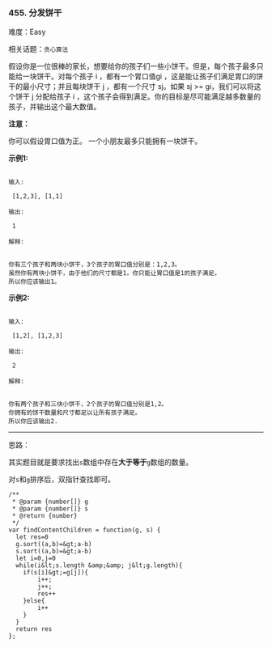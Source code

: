 ### 455. 分发饼干

难度：Easy

相关话题：`贪心算法`

假设你是一位很棒的家长，想要给你的孩子们一些小饼干。但是，每个孩子最多只能给一块饼干。对每个孩子 i ，都有一个胃口值gi ，这是能让孩子们满足胃口的饼干的最小尺寸；并且每块饼干 j ，都有一个尺寸 sj。如果 sj &gt;= gi，我们可以将这个饼干 j 分配给孩子 i ，这个孩子会得到满足。你的目标是尽可能满足越多数量的孩子，并输出这个最大数值。



 **注意：** 



你可以假设胃口值为正。
一个小朋友最多只能拥有一块饼干。



 **示例1:** 





```

输入:

 [1,2,3], [1,1]

输出:

 1

解释:

 
你有三个孩子和两块小饼干，3个孩子的胃口值分别是：1,2,3。
虽然你有两块小饼干，由于他们的尺寸都是1，你只能让胃口值是1的孩子满足。
所以你应该输出1。

```

 **示例2:** 





```

输入:

 [1,2], [1,2,3]

输出:

 2

解释:

 
你有两个孩子和三块小饼干，2个孩子的胃口值分别是1,2。
你拥有的饼干数量和尺寸都足以让所有孩子满足。
所以你应该输出2.

```


-----

思路：

其实题目就是要求找出`s`数组中存在**大于等于**`g`数组的数量。

对`s`和`g`排序后，双指针查找即可。


```
/**
 * @param {number[]} g
 * @param {number[]} s
 * @return {number}
 */
var findContentChildren = function(g, s) {
  let res=0
  g.sort((a,b)=&gt;a-b)
  s.sort((a,b)=&gt;a-b)
  let i=0,j=0
  while(i&lt;s.length &amp;&amp; j&lt;g.length){
    if(s[i]&gt;=g[j]){
        i++;
        j++;
        res++
    }else{
        i++
    }
  }
  return res
};



```
